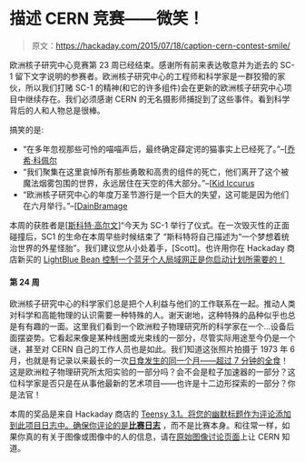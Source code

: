# 描述 CERN 竞赛——微笑！

> 原文：<https://hackaday.com/2015/07/18/caption-cern-contest-smile/>

欧洲核子研究中心竞赛第 23 周已经结束。感谢所有前来表达敬意并为逝去的 SC-1 留下文字说明的参赛者。欧洲核子研究中心的工程师和科学家是一群狡猾的家伙，所以我们打赌 SC-1 的精神(和它的许多组件)会在更新的欧洲核子研究中心项目中继续存在。我们必须感谢 CERN 的无名摄影师捕捉到了这些事件。看到科学背后的人和人物总是很棒。

搞笑的是:

*   “在多年忽视那些可怜的喵喵声后，最终确定薛定谔的猫事实上已经死了。”–[[乔希·科佩尔](https://hackaday.io/jkopel)
*   “我们聚集在这里哀悼所有那些勇敢和高贵的组件的死亡，他们离开了这个被魔法烟雾包围的世界，永远居住在天空的伟大部分。”–[[Kid Iccurus](https://hackaday.io/SamuelDoye)
*   “欧洲核子研究中心的年度万圣节游行是一个巨大的失望，这可能是因为他们在六月举行。”–[[DainBramage](https://hackaday.io/DainBramage)

本周的获胜者是[[斯科特·高尔文](https://hackaday.io/galvinscott2000)]“今天为 SC-1 举行了仪式。在一次毁灭性的正面碰撞后，SC1 的生命在本周早些时候结束了
“斯科特将自己描述为“一个梦想着统治世界的外星怪胎”。我们建议您从小处着手，[Scott]。也许用你在 Hackaday 商店新买的 [LightBlue Bean 控制一个蓝牙个人局域网正是你启动计划所需要的！](http://store.hackaday.com/products/lightblue-bean)

#### 第 24 周

欧洲核子研究中心的科学家们总是把个人利益与他们的工作联系在一起。推动人类对科学和高能物理的认识需要一种特殊的人。谢天谢地，这种特殊的品种似乎也总是有有趣的一面。这里我们看到一个欧洲粒子物理研究所的科学家在一个…设备后面摆姿势。它看起来像是某种线圈或光束线的一部分，尽管实际用途至今仍是一个谜，甚至对 CERN 自己的工作人员也是如此。我们知道这张照片拍摄于 1973 年 6 月，也就是有记录以来最长的一次[日食发生的同一个月——超过 7 分钟的全食](https://en.wikipedia.org/wiki/Solar_eclipse_of_June_30,_1973)！这是欧洲粒子物理研究所太阳实验的一部分吗？会不会是粒子加速器的一部分？这位科学家是否只是在从事他最新的艺术项目——也许是十二边形探索的一部分？你是法官！

本周的奖品是来自 Hackaday 商店的 [Teensy 3.1。将您的幽默标题作为评论添加到此项目日志中。确保你评论的是](http://store.hackaday.com/products/teensy-3-1)**[比赛日志](https://hackaday.io/contest/4200-caption-cern-contest/log/21003-caption-cern-contest-week-24)** ，而不是比赛本身。和往常一样，如果你真的有关于图像或图像中的人的信息，请在[原始图像讨论页面](https://cds.cern.ch/record/1761990)上让 CERN 知道。